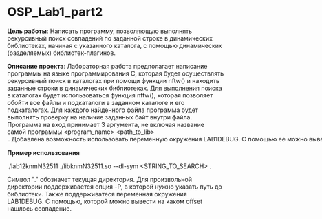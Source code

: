 # OSP_Lab1_part2



**Цель работы**:
Написать программу, позволяющую выполнять рекурсивный поиск 
совпадений по заданной строке в динамических библиотеках, начиная с 
указанного каталога, с помощью динамических (разделяемых) библиотек-плагинов.


**Описание проекта**:
Лабораторная работа предполагает написание программы на языке 
программирования C, которая будет осуществлять рекурсивный поиск в 
каталогах при помощи функции nftw() и находить заданные строки в 
динамических библиотеках. Для выполнения поиска в каталогах будет 
использоваться функция nftw(), которая позволяет обойти все файлы и 
подкаталоги в заданном каталоге и его подкаталогах. Для каждого найденного 
файла программа будет выполнять проверку на наличие заданных байт внутри 
файла.
Программа на вход принимает 3 аргумента, не включая название самой программы <program_name> <path_to_lib> <option> <substring>. Добавлена возможность использовать переменную 
окружения LAB1DEBUG. С помощью ее можно вывести отладочную 
информацию на консоль. А именно вывести точное место, где был найдено 
совпадение байтов.
  
**Пример использования**

./lab12knmN32511 ./libknmN32511.so --dl-sym <STRING_TO_SEARCH> .
  
Символ "." обозначет текущая директория. Для произвольной директории поддерживается опция -P, в которой нужно указать путь до библиотеки. Также поддерживатеся переменная окружения LAB1DEBUG. С помощью, которой можно вывести на каком offset нашлось совпадение.





